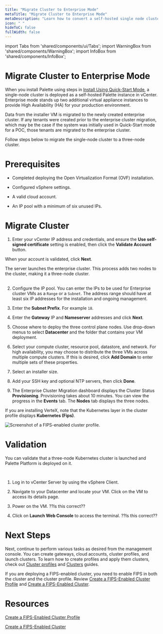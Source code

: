 ```yaml
---
title: "Migrate Cluster to Enterprise Mode"
metaTitle: "Migrate Cluster to Enterprise Mode"
metaDescription: "Learn how to convert a self-hosted single node cluster to a highly available three-node cluster."
icon: " "
hideToC: false
fullWidth: false
---
```


import Tabs from 'shared/components/ui/Tabs';
import WarningBox from 'shared/components/WarningBox';
import InfoBox from 'shared/components/InfoBox';

# Migrate Cluster to Enterprise Mode

When you install Palette using steps in [Install Using Quick-Start Mode](/vertex/install-using-quick-start-mode), a single-node cluster is deployed as a self-hosted Palette instance in vCenter. Enterprise mode stands up two additional virtual appliance instances to provide High Availability (HA) for your production environment.  

Data from the installer VM is migrated to the newly created enterprise cluster. If any tenants were created prior to the enterprise cluster migration, which may be the case if the system was initially used in Quick-Start mode for a POC, those tenants are migrated to the enterprise cluster.

Follow steps below to migrate the single-node cluster to a three-node cluster. 

# Prerequisites

- Completed deploying the Open Virtualization Format (OVF) installation.


- Configured vSphere settings.


- A valid cloud account.


- An IP pool with a minimum of six unused IPs.


# Migrate Cluster

1. Enter your vCenter IP address and credentials, and ensure the **Use self-signed certificate** setting is enabled, then click the **Validate Account** button. 

  When your account is validated, click **Next**.     

  The server launches the enterprise cluster. This process adds two nodes to the cluster, making it a three-node cluster.<br /><br />


2. Configure the IP pool. You can enter the IPs to be used for Enterprise cluster VMs as a `Range` or a `Subnet`. The address range should have at least six IP addresses for the installation and ongoing management.


3. Enter the **Subnet Prefix**. For example `18`.


4. Enter the **Gateway** IP and **Nameserver** addresses and click **Next**.


5. Choose where to deploy the three control plane nodes. Use drop-down menus to select **Datacenter** and the folder that contains your VM deployment.


6. Select your compute cluster, resource pool, datastore, and network. For high availability, you may choose to distribute the three VMs across multiple compute clusters. If this is desired, click **Add Domain** to enter multiple sets of these properties.


7. Select an installer size. 


8. Add your SSH key and optional NTP servers, then click **Done**.


9. The Enterprise Cluster Migration dashboard displays the Cluster Status **Provisioning**. Provisioning takes about 10 minutes. You can view the progress in the **Events** tab. The **Nodes** tab displays the three nodes. 

  If you are installing VerteX, note that the Kubernetes layer in the cluster profile displays **Kubernetes (Fips)**.

  ![Screenshot of a FIPS-enabled cluster profile.](/vertex_cluster-profile-k8s-fips.png) 

# Validation

You can validate that a three-node Kubernetes cluster is launched and Palette Platform is deployed on it. 

<br />

1. Log in to vCenter Server by using the vSphere Client.


2. Navigate to your Datacenter and locate your VM. Click on the VM to access its details page. 


3. Power on the VM. ??Is this correct??


4. Click on **Launch Web Console** to access the terminal. ??Is this correct??


# Next Steps

Next, continue to perform various tasks as desired from the management console. You can create gateways, cloud accounts, cluster profiles, and launch clusters. To learn how to create profiles and apply them clusters, check out [Cluster profiles](/cluster-profiles/task-define-profile) and [Clusters](/clusters) guides. 

If you are deploying a FIPS-enabled cluster, you need to enable FIPS in both the cluster and the cluster profile. Review [Create a FIPS-Enabled Cluster Profile](/vertex/migrate-cluster-to-enterprise-mode/create-profile) and [Create a FIPS-Enabled Cluster](/vertex/migrate-cluster-to-enterprise-mode/create-cluster). 


# Resources 

[Create a FIPS-Enabled Cluster Profile](/vertex/migrate-cluster-to-enterprise-mode/create-profile)


[Create a FIPS-Enabled Cluster](/vertex/migrate-cluster-to-enterprise-mode/create-cluster)

<br />


<br />


<br />


<br />